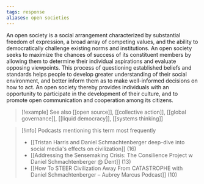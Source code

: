 ```yaml
---
tags: response
aliases: open societies
---
```


An open society is a social arrangement characterized by substantial freedom of expression, a broad array of competing values, and the ability to democratically challenge existing norms and institutions. An open society seeks to maximize the chances of success of its constituent members by allowing them to determine their individual aspirations and evaluate opposing viewpoints. This process of questioning established beliefs and standards helps people to develop greater understanding of their social environment, and better inform them as to make well-informed decisions on how to act. An open society thereby provides individuals with an opportunity to participate in the development of their culture, and to promote open communication and cooperation among its citizens.

> [!example] See also
> [[open source]], [[collective action]], [[global governance]], [[liquid democracy]], [[systems thinking]]

> [!info] Podcasts mentioning this term most frequently
> * [[Tristan Harris and Daniel Schmachtenberger deep-dive into social media's effects on civilization]] (16)
> * [[Addressing the Sensemaking Crisis: The Consilience Project w  Daniel Schmachtenberger @ Dent]] (13)
> * [[How To STEER Civilization Away From CATASTROPHE with Daniel Schmachtenberger – Aubrey Marcus Podcast]] (10)